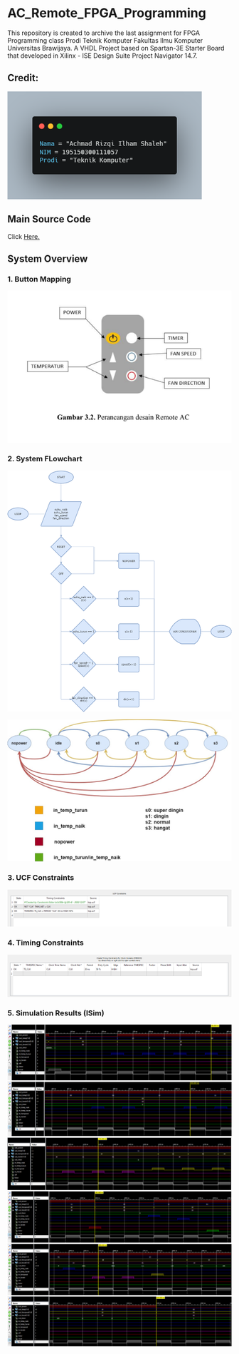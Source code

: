 # AC_Remote_FPGA_Programming
This repository is created to archive the last assignment for FPGA Programming class Prodi Teknik Komputer Fakultas Ilmu Komputer Universitas Brawijaya. A VHDL Project based on Spartan-3E Starter Board that developed in Xilinx - ISE Design Suite Project Navigator 14.7.

## Credit:
![alt text](documentation/identity.png)

## Main Source Code
Click [Here.](source_code/AC_Remote.vhd)

## System Overview

### 1. Button Mapping
![alt text](documentation/1.png)

### 2. System FLowchart
![alt text](documentation/5.png)

![alt text](documentation/6.jpg)

### 3. UCF Constraints
![alt text](documentation/image13.png)

### 4. Timing Constraints
![alt text](documentation/image14.png)

### 5. Simulation Results (ISim)
![alt text](documentation/image24.png)
![alt text](documentation/image25.png)
![alt text](documentation/image26.png)
![alt text](documentation/image27.png)
![alt text](documentation/image28.png)
![alt text](documentation/image29.png)
